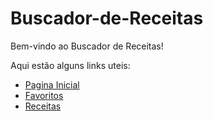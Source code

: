 ﻿# Buscador-de-Receitas

Bem-vindo ao Buscador de Receitas!

Aqui estão alguns links uteis:

- [Pagina Inicial](https://pedrovieiras.github.io/Buscador-de-Receitas)
- [Favoritos](https://pedrovieiras.github.io/Buscador-de-Receitas/favoritos.html)
- [Receitas](https://pedrovieiras.github.io/Buscador-de-Receitas/receitas.html)
